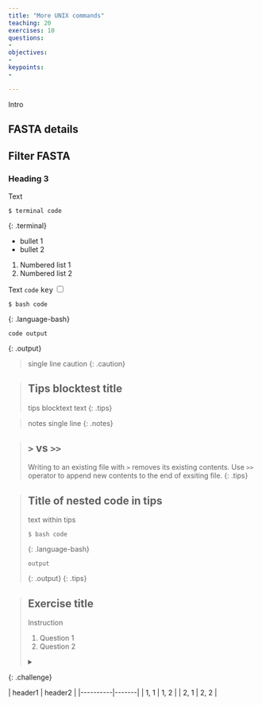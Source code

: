 ```yaml
---
title: "More UNIX commands"
teaching: 20
exercises: 10
questions:
- 
objectives:
- 
keypoints:
- 

---
```


Intro

## FASTA details

## Filter FASTA

### Heading 3

Text

~~~
$ terminal code
~~~
{: .terminal}

- bullet 1
- bullet 2

1. Numbered list 1
2. Numbered list 2

Text `code` <kbd>key</kbd> <input type="checkbox"/>

~~~
$ bash code
~~~
{: .language-bash}

~~~
code output
~~~
{: .output}

> single line caution
{: .caution}

> ## Tips blocktest title
> tips blocktext text
{: .tips}

> notes single line
{: .notes}
 

> ## `>` vs `>>`
> Writing to an existing file with `>` removes its existing contents. Use `>>` operator to append new contents to the end of exsiting file.
{: .tips}

> ## Title of nested code in tips
> 
> text within tips
> ~~~
> $ bash code
> ~~~
> {: .language-bash}
> 
> ~~~
> output
> ~~~
> {: .output}
{: .tips}


> ## Exercise title
> 
> Instruction
>
> 1. Question 1
> 2. Question 2
> 
> <details markdown=1> <!--collapsible region-->
>   <summary></summary>
> 
> ~~~
> # 1
> $ code for 1
> 
> # 2
> $ code for 2
> ~~~
> {: .language-bash}
> 
> </details>
{: .challenge}

[comment]: <> (Table)
| header1 | header2 |
|----------|-------|
| 1, 1 | 1, 2 |
| 2, 1 | 2, 2 |

